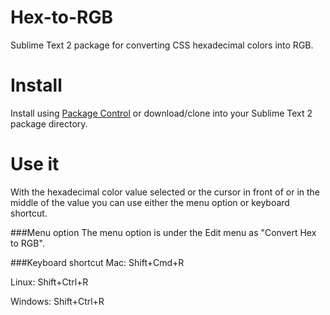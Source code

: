 Hex-to-RGB
===========
Sublime Text 2 package for converting CSS hexadecimal colors into RGB.

Install
============
Install using [Package Control][1] or download/clone into your Sublime Text 2 package directory.

Use it
===
With the hexadecimal color value selected or the cursor in front of or in the middle of the value you can use either the menu option or keyboard shortcut.

###Menu option
The menu option is under the Edit menu as "Convert Hex to RGB".

###Keyboard shortcut
Mac: Shift+Cmd+R

Linux: Shift+Ctrl+R

Windows: Shift+Ctrl+R

[1]: http://wbond.net/sublime_packages/package_control

